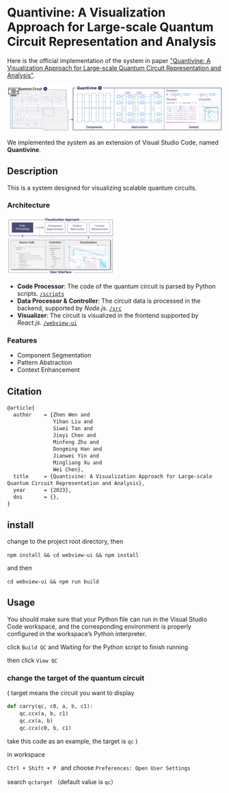 # Quantivine: A Visualization Approach for Large-scale Quantum Circuit Representation and Analysis

Here is the official implementation of the system in paper ["Quantivine: A Visualization Approach for Large-scale Quantum Circuit Representation and Analysis"]().

![features](./images/features.png)

We implemented the system as an extension of Visual Studio Code, named **Quantivine**.

## Description
This is a system designed for visualizing scalable quantum circuits.

### Architecture
<img src="./images/system-overview.png" width = "50%" alt="system-overview" align=center/>

- **Code Processor**: The code of the quantum circuit is parsed by Python scripts. [`/scripts`]()
- **Data Processor & Controller**: The circuit data is processed in the backend, supported by *Node.js*. [`/src`]()
- **Visualizer**: The circuit is visualized in the frontend supported by *React.js*. [`/webview-ui`]()

### Features

- Component Segmentation
- Pattern Abstraction
- Context Enhancement

## Citation
```
@article{
  author    = {Zhen Wen and
               Yihan Liu and
               Siwei Tan and
               Jieyi Chen and
               Minfeng Zhu and
               Dongming Han and
               Jianwei Yin and
               Mingliang Xu and
               Wei Chen},
  title     = {Quantivine: A Visualization Approach for Large-scale Quantum Circuit Representation and Analysis},
  year      = {2023},
  doi       = {},
}
```

## install

change to the project root directory, then

`npm install && cd webview-ui && npm install`

and then 

`cd webview-ui && npm run build`

## Usage

You should make sure that your Python file can run in the Visual Studio Code workspace,  and  the corresponding environment is properly configured in the workspace’s Python interpreter.

click `Build QC` and Waiting for the Python script to finish running 

then click `View QC`

### change the target of the quantum circuit

( target means the circuit you want to display

```python
def carry(qc, c0, a, b, c1):
    qc.ccx(a, b, c1)
    qc.cx(a, b)
    qc.ccx(c0, b, c1)
```

take this code as an example, the target is `qc` )

in workspace

`Ctrl + Shift + P ` and choose `Preferences: Open User Settings` 

search `qctarget` （default value is `qc`）